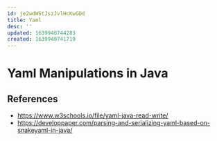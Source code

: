 ```yaml
---
id: je2wdWStJszJvlHcKwGDd
title: Yaml
desc: ''
updated: 1639940744283
created: 1639940741719
---
```

# Yaml Manipulations in Java

## References

- https://www.w3schools.io/file/yaml-java-read-write/
- https://developpaper.com/parsing-and-serializing-yaml-based-on-snakeyaml-in-java/


